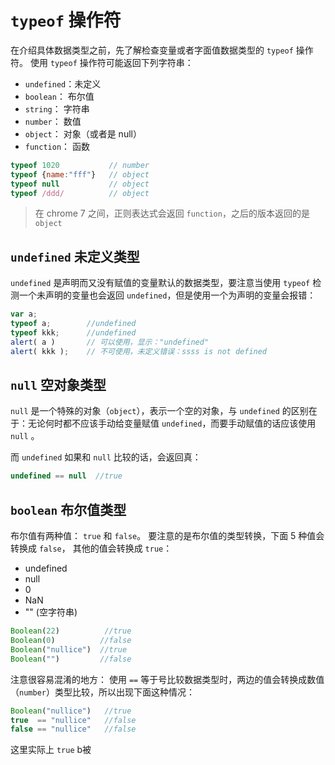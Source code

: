 # `typeof` 操作符

在介绍具体数据类型之前，先了解检查变量或者字面值数据类型的 `typeof` 操作符。 使用 `typeof` 操作符可能返回下列字符串：

- `undefined`：未定义
- `boolean`： 布尔值
- `string`： 字符串
- `number`： 数值
- `object`： 对象（或者是 null）
- `function`： 函数

```javascript
typeof 1020           // number
typeof {name:"fff"}   // object
typeof null           // object
typeof /ddd/          // object
```

> 在 chrome 7 之间，正则表达式会返回 `function`，之后的版本返回的是 `object`

## `undefined` 未定义类型
`undefined` 是声明而又没有赋值的变量默认的数据类型，要注意当使用 `typeof` 检测一个未声明的变量也会返回 `undefined`，但是使用一个为声明的变量会报错：

```js
var a;
typeof a;        //undefined
typeof kkk;      //undefined
alert( a )       // 可以使用，显示："undefined"
alert( kkk );    // 不可使用，未定义错误：ssss is not defined
```

## `null` 空对象类型
`null` 是一个特殊的对象（`object`），表示一个空的对象，与 `undefined` 的区别在于：无论何时都不应该手动给变量赋值 `undefined`，而要手动赋值的话应该使用 `null` 。

而 `undefined` 如果和 `null` 比较的话，会返回真：

```js
undefined == null  //true
```

## `boolean` 布尔值类型
布尔值有两种值： `true` 和  `false`。
要注意的是布尔值的类型转换，下面 5 种值会转换成 `false`， 其他的值会转换成  `true`：

- undefined
- null
- 0
- NaN
- ""  (空字符串)

```js
Boolean(22)          //true
Boolean(0)          //false
Boolean("nullice")  //true
Boolean("")         //false
```


注意很容易混淆的地方：
使用 `==` 等于号比较数据类型时，两边的值会转换成数值（`number`）类型比较，所以出现下面这种情况：

```js
Boolean("nullice")   //true
true  == "nullice"   //false
false == "nullice"   //false
```
这里实际上 `true` b被
